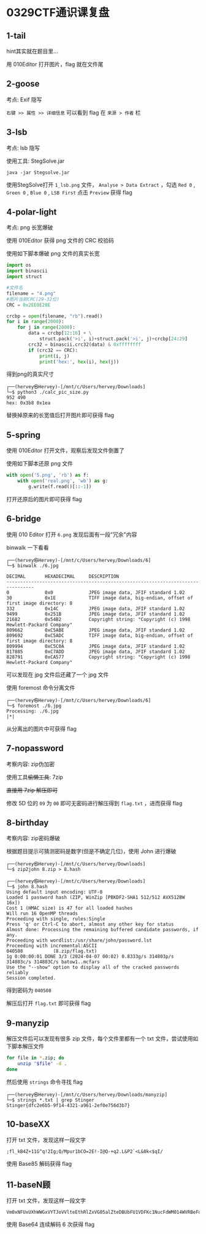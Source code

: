 # 0329CTF通识课复盘

## 1-tail

hint其实就在题目里...

用 010Editor 打开图片，flag 就在文件尾

## 2-goose

考点: Exif 隐写

`右键 >> 属性 >> 详细信息` 可以看到 flag 在 `来源 > 作者` 栏

## 3-lsb

考点: lsb 隐写

使用工具: StegSolve.jar

```shell
java -jar Stegsolve.jar
```

使用StegSolve打开 `1_lsb.png` 文件， `Analyse > Data Extract` ，勾选 `Red 0` , `Green 0` , `Blue 0` , `LSB First` 点击 `Preview` 获得 flag

## 4-polar-light

考点: png 长宽爆破

使用 010Editor 获得 png 文件的 CRC 校验码

使用如下脚本爆破 png 文件的真实长宽

```python
import os
import binascii
import struct

#文件名
filename = "4.png"
#图片当前CRC(29-32位)
CRC = 0x2EE0E28E

crcbp = open(filename, "rb").read()
for i in range(2000):
    for j in range(2000):
        data = crcbp[12:16] + \
            struct.pack('>i', i)+struct.pack('>i', j)+crcbp[24:29]
        crc32 = binascii.crc32(data) & 0xffffffff
        if (crc32 == CRC):
            print(i, j)
            print('hex:', hex(i), hex(j))
```

得到png的真实尺寸

```shell
┌──(hervey㉿Hervey)-[/mnt/c/Users/hervey/Downloads]
└─$ python3 ./calc_pic_size.py
952 490
hex: 0x3b8 0x1ea
```

替换掉原来的长宽值后打开图片即可获得 flag

## 5-spring

使用 010Editor 打开文件，观察后发现文件倒置了

使用如下脚本还原 png 文件

```python
with open('5.png', 'rb') as f:
    with open('real.png', 'wb') as g:
        g.write(f.read()[::-1])
```

打开还原后的图片即可获得 flag

## 6-bridge

使用 010 Editor 打开 `6.png` 发现后面有一段"冗余"内容

binwalk 一下看看

```shell
┌──(hervey㉿Hervey)-[/mnt/c/Users/hervey/Downloads/6]
└─$ binwalk ./6.jpg

DECIMAL       HEXADECIMAL     DESCRIPTION
--------------------------------------------------------------------------------
0             0x0             JPEG image data, JFIF standard 1.02
30            0x1E            TIFF image data, big-endian, offset of first image directory: 8
332           0x14C           JPEG image data, JFIF standard 1.02
9499          0x251B          JPEG image data, JFIF standard 1.02
21682         0x54B2          Copyright string: "Copyright (c) 1998 Hewlett-Packard Company"
809662        0xC5ABE         JPEG image data, JFIF standard 1.02
809692        0xC5ADC         TIFF image data, big-endian, offset of first image directory: 8
809994        0xC5C0A         JPEG image data, JFIF standard 1.02
817885        0xC7ADD         JPEG image data, JFIF standard 1.02
828791        0xCA577         Copyright string: "Copyright (c) 1998 Hewlett-Packard Company"
```

可以发现在 jpg 文件后还藏了一个 jpg 文件

使用 foremost 命令分离文件

```shell
┌──(hervey㉿Hervey)-[/mnt/c/Users/hervey/Downloads/6]
└─$ foremost ./6.jpg
Processing: ./6.jpg
|*|
```

从分离出的图片中可获得 flag

## 7-nopassword

考察内容: zip伪加密

使用工具~~偷懒工具~~: 7zip

~~直接用 7zip 解压即可~~

修改 5D 位的 `09` 为 `00` 即可无密码进行解压得到 `flag.txt` ，进而获得 flag

## 8-birthday

考察内容: zip密码爆破

根据题目提示可猜测密码是数字(但是不确定几位)，使用 John 进行爆破

```shell
┌──(hervey㉿Hervey)-[/mnt/c/Users/hervey/Downloads]
└─$ zip2john 8.zip > 8.hash

┌──(hervey㉿Hervey)-[/mnt/c/Users/hervey/Downloads]
└─$ john 8.hash
Using default input encoding: UTF-8
Loaded 1 password hash (ZIP, WinZip [PBKDF2-SHA1 512/512 AVX512BW 16x])
Cost 1 (HMAC size) is 47 for all loaded hashes
Will run 16 OpenMP threads
Proceeding with single, rules:Single
Press 'q' or Ctrl-C to abort, almost any other key for status
Almost done: Processing the remaining buffered candidate passwords, if any.
Proceeding with wordlist:/usr/share/john/password.lst
Proceeding with incremental:ASCII
040508           (8.zip/flag.txt)
1g 0:00:00:01 DONE 3/3 (2024-04-07 00:02) 0.8333g/s 314803p/s 314803c/s 314803C/s batow1..mcfars
Use the "--show" option to display all of the cracked passwords reliably
Session completed.
```

得到密码为 `040508`

解压后打开 `flag.txt` 即可获得 flag

## 9-manyzip

解压文件后可以发现有很多 zip 文件，每个文件里都有一个 txt 文件，尝试使用如下脚本解压文件

```bash
for file in *.zip; do
    unzip "$file" -d .
done
```

然后使用 `strings` 命令寻找 flag

```shell
┌──(hervey㉿Hervey)-[/mnt/c/Users/hervey/Downloads/manyzip]
└─$ strings *.txt | grep Stinger
Stinger{dfc2e6b5-9f14-4321-a961-2ef0e756d3b7}
```

## 10-baseXX

打开 txt 文件，发现这样一段文字

```plain
;fl_kB4Z+11G^q!2Ig;Q/Mpur1bCO=2E!-I@Q-+q2.L&P2`<L&0k<$qI/
```

使用 Base85 解码获得 flag

## 11-baseN顾

打开 txt 文件，发现这样一段文字

```plain
Vm0xNFUxUXhWWGxVYTJoVVlteEthRlZxVG05alZteDBUbFU1VDFKc1NucFdWM014WVRBeFdHVklhRnBXUlRVelZqSjRWMDVzU25WUmJHaFlVMFZLYUZaR1VrTk9SbHBYVm01U2ExSXdXbGhWYkdRelpERlplRmt6YUZSaGVsWlhWRlpvUTFSc1dYcFJhemxoVmpOb00xa3dXbE5YUlRGWFkwVTFWMVpGV2pSV2JYaFRVakZSZUZOclpGaFdSbFU1
```

使用 Base64 连续解码 6 次获得 flag
